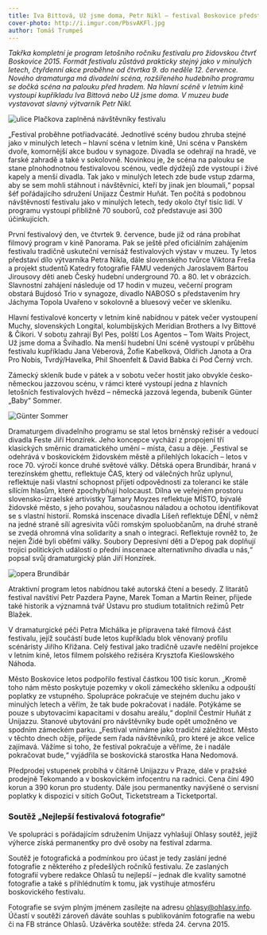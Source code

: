 ```yaml
---
title: Iva Bittová, Už jsme doma, Petr Nikl – festival Boskovice představil letošní program
cover-photo: http://i.imgur.com/PbsvAKFl.jpg
author: Tomáš Trumpeš
---
```


*Takřka kompletní je program letošního ročníku festivalu pro židovskou čtvrť Boskovice 2015. Formát festivalu zůstává prakticky stejný jako v minulých letech, čtyřdenní akce proběhne od čtvrtka 9. do neděle 12. července. Nového dramaturga má divadelní scéna, rozšířeného hudebního programu se dočká scéna na palouku před hradem. Na hlavní scéně v letním kině vystoupí kupříkladu Iva Bittová nebo Už jsme doma. V muzeu bude vystavovat slavný výtvarník Petr Nikl.*

<img src="http://i.imgur.com/PbsvAKF.jpg" alt="ulice Plačkova zaplněná návštěvníky festivalu" class="img-responsive">

„Festival proběhne potřiadvacáté. Jednotlivé scény budou zhruba stejné jako v minulých letech – hlavní scéna v letním kině, Uni scéna v Panském dvoře, komornější akce budou v synagoze. Divadla se odehrají na hradě, ve farské zahradě a také v sokolovně. Novinkou je, že scéna na palouku se stane plnohodnotnou festivalovou scénou, vedle dýdžejů zde vystoupí i živé kapely a menší divadla. Tak jako v minulých letech zde bude vstup zdarma, aby se sem mohli stáhnout i návštěvníci, kteří by jinak jen bloumali,“ popsal šéf pořádajícího sdružení Unijazz Čestmír Huňát. Ten počítá s podobnou návštěvností festivalu jako v minulých letech, tedy okolo čtyř tisíc lidí. V programu vystoupí přibližně 70 souborů, což představuje asi 300 účinkujících.

První festivalový den, ve čtvrtek 9. července, bude již od rána probíhat filmový program v kině Panorama. Pak se ještě před oficiálním zahájením festivalu tradičně uskuteční vernisáž festivalových výstav v muzeu. Ty letos představí dílo výtvarníka Petra Nikla, dále slovenského tvůrce Viktora Freša a projekt studentů Katedry fotografie FAMU vedených Jaroslavem Bártou Jirousovy děti aneb Český hudební underground 70. a 80. let v obrázcích. Slavnostní zahájení následuje od 17 hodin v muzeu, večerní program obstará Bujdosó Trio v synagoze, divadlo NABOSO s představením hry Jáchyma Topola Uvařeno v sokolovně a bluesový večer ve skleníku.

Hlavní festivalové koncerty v letním kině nabídnou v pátek večer vystoupení Muchy, slovenských Longital, kolumbijských Meridian Brothers a Ivy Bittové & Čikori. V sobotu zahrají Byl Pes, polští Los Agentos – Tom Waits Project, Už jsme doma a Švihadlo. Na menší hudební Uni scéně vystoupí v průběhu festivalu kupříkladu Jana Véberová,  Žofie Kabelková, Oldřich Janota a Ora Pro Nobis, Tvrdý/Havelka, Phil Shoenfelt & David Babka či Pod Černý vrch.

Zámecký skleník bude v pátek a v sobotu večer hostit jako obvykle česko-německou jazzovou scénu, v rámci které vystoupí jedna z hlavních letošních festivalových hvězd – německá jazzová legenda, bubeník Günter „Baby“ Sommer.

<img src="http://i.imgur.com/rbuIL6m.jpg" alt="Günter Sommer" class="img-responsive">

Dramaturgem divadelního programu se stal letos brněnský režisér a vedoucí divadla Feste Jiří Honzírek. Jeho koncepce vychází z propojení tří klasických směrnic dramatického umění – místa, času a děje. „Festival se odehrává v boskovickém židovském městě a přilehlých lokacích – letos v roce 70. výročí konce druhé světové války. Dětská opera Brundibár, hraná v terezínském ghettu, reflektuje ČAS, který od válečných hrůz uplynul, reflektuje naši vlastní schopnost přijetí odpovědnosti za toleranci ke stále sílícím hlasům, které zpochybňují holocaust. Dílna ve veřejném prostoru slovensko-izraelské artivistky Tamary Moyzes reflektuje MÍSTO, bývalé židovské město, s jeho povahou, současnou náladou a ochotou identifikovat se s vlastní historií. Romská inscenace divadla Líšeň reflektuje DĚNÍ, v němž na jedné straně sílí agresivita vůči romským spoluobčanům, na druhé straně se zvedá ohromná vlna solidarity a snah o integraci. Reflektuje rovněž to, že nejen Židé byli oběťmi války. Soubory Depresivní děti a D’epog pak doplňují trojici politických událostí o přední inscenace alternativního divadla u nás,“ popsal svůj dramaturgický plán Jiří Honzírek.

<img src="http://i.imgur.com/lhH6r6A.jpg" alt="opera Brundibár" class="img-responsive">

Atraktivní program letos nabídnou také autorská čtení a besedy. Z litarátů festival navštíví Petr Pazdera Payne, Marek Toman a Martin Reiner, přijede také historik a významná tvář Ústavu pro studium totalitních režimů Petr Blažek.

V dramaturgické péči Petra Michálka je připravena také filmová část festivalu, jejíž součástí bude letos kupříkladu blok věnovaný profilu scénáristy Jiřího Křižana. Celý festival jako tradičně uzavře nedělní projekce v letním kině, letos filmem polského režiséra Krysztofa Kieślowského Náhoda.

Město Boskovice letos podpořilo festival částkou 100 tisíc korun. „Kromě toho nám město poskytuje pozemky v okolí zámeckého skleníku a odpouští poplatky ze vstupného. Spolupráce pokračuje ve stejném duchu jako v minulých letech a věřím, že tak bude pokračovat i nadále. Potýkáme se pouze s ubytovacími kapacitami v dosahu areálu,“ doplnil Čestmír Huňát z Unijazzu. Stanové ubytování pro návštěvníky bude opět umožněno ve spodním zámeckém parku. „Festival vnímáme jako tradiční záležitost. Město v těchto dnech ožije, přijede sem řada návštěvníků, pro které je akce velice zajímavá. Vážíme si toho, že festival pokračuje a věříme, že i nadále pokračovat bude,“ vyjádřila se boskovická starostka Hana Nedomová.

Předprodej vstupenek probíhá v čítárně Unijazzu v Praze, dále v pražské prodejně Tekomando a v boskovickém infocentru na radnici. Cena činí 490 korun a 390 korun pro studenty. Dále jsou permanentky navýšené o servisní poplatky k dispozici v sítích GoOut, Ticketstream a Ticketportal. 

### Soutěž „Nejlepší festivalová fotografie“

Ve spolupráci s pořádajícím sdružením Unijazz vyhlašují Ohlasy soutěž, jejíž výherce získá permanentky pro dvě osoby na festival zdarma.

Soutěž je fotografická a podmínkou pro účast je tedy zaslání jedné fotografie z některého z předešlých ročníků festivalu. Ze zaslaných fotografií vybere redakce Ohlasů tu nejlepší – jednak dle kvality samotné fotografie a také s přihlédnutím k tomu, jak vystihuje atmosféru boskovického festivalu.

Fotografie se svým plným jménem zasílejte na adresu <ohlasy@ohlasy.info>. Účastí v soutěži zároveň dáváte souhlas s publikováním fotografie na webu či na FB stránce Ohlasů.
Uzávěrka soutěže: středa 24. června 2015.